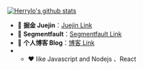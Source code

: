 <!--
**HerryLo/Herrylo** is a ✨ _special_ ✨ repository because its `README.md` (this file) appears on your GitHub profile.

Here are some ideas to get you started:

- 🔭 I’m currently working on ...
- 🌱 I’m currently learning ...
- 👯 I’m looking to collaborate on ...
- 🤔 I’m looking for help with ...
- 💬 Ask me about ...
- 📫 How to reach me: ...
- 😄 Pronouns: ...
- ⚡ Fun fact: ...
-->


[![Herrylo's github stats](https://github-readme-stats.vercel.app/api?username=Herrylo&show_icons=true&theme=radical)](https://github.com/anuraghazra/github-readme-stats)
- 💬 **掘金 Juejin**：[Juejin Link](https://juejin.cn/user/430664289365608)
- 💬 **Segmentfault**：[Segmentfault Link](https://segmentfault.com/u/herrylo)
- 💬 **个人博客 Blog**：[博客 Link](https://herrylo.github.io)
- - ❤️ like Javascript and Nodejs 、React


<!-- [![Top Langs](https://github-readme-stats.vercel.app/api/top-langs/?username=Herrylo&layout=compact)](https://github.com/anuraghazra/github-readme-stats) -->


